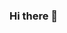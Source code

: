 ### Hi there 👋

<!--
**Double-T1/Double-T1** is a ✨ _special_ ✨ repository because its `README.md` (this file) appears on your GitHub profile.

Here are some ideas to get you started:

- 🔭 I’m currently working on 
course cs61a
- 🌱 I’m currently learning 
compiler/ functional programming
- 👯 I’m looking to collaborate on ...
- 🤔 I’m looking for help with ...
- 💬 Ask me about ...
- 📫 How to reach me: 
email: thisiswillchen@gmail.com
- 😄 Pronouns: he/him
- ⚡ Fun fact: ...
-->

